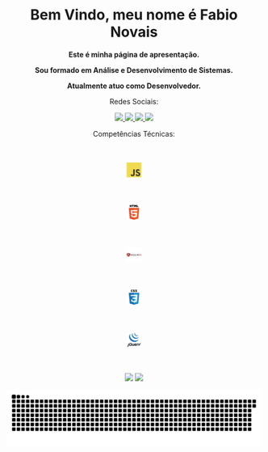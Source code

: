 <h1  align="center">Bem Vindo, meu nome é Fabio Novais</h1>

<div  align="center"> 
  
  <p><strong>Este é minha página de apresentação.</strong></p>

  <p><strong>Sou formado em Análise e Desenvolvimento de Sistemas.</strong></p>

  <p><strong>Atualmente atuo como Desenvolvedor.</strong></p>
  
</div>

<div  align="center"> 
  
Redes Sociais: 
  
<a href="https://github.com/FsnRorschach" alt="github" target="_blank">

<img src="https://img.shields.io/badge/GitHub-000000?&style=flat-square&logo=GitHub&logoColor=white">

</a>
  
<a href="https://www.linkedin.com/in/fabio-novais-92a10b55/" alt="linkedin" target="_blank">

<img src="https://img.shields.io/badge/LinkedIn-%230077B5.svg?&style=flat-square&logo=linkedin&logoColor=white">

</a>
  
<a href="mailto:fabionovais2010@gmail.com" alt="gmail" target="_blank">

<img src="https://img.shields.io/badge/-Gmail-FF0000?style=flat-square&labelColor=FF0000&logo=gmail&logoColor=white&link=mailto:fabionovais2010@gmail.com" />

</a>
  
<a href="https://wa.me/5511972371253" alt="WhatsApp" target="_blank">

<img src="https://img.shields.io/badge/-WhatsApp-25d366?style=flat-square&labelColor=25d366&logo=whatsapp&logoColor=white&link=https://wa.me/5511972371253"/>

</a>
  
</div>

<div  align="center"> 
  
Competências Técnicas:  

<code>
  
<img height="30" src="https://raw.githubusercontent.com/devicons/devicon/master/icons/javascript/javascript-original.svg">
  
</code>

<code>
  
<img height="30" src="https://raw.githubusercontent.com/devicons/devicon/master/icons/html5/html5-original-wordmark.svg">
  
</code>

<code>
  
<img height="30" src="https://raw.githubusercontent.com/devicons/devicon/master/icons/angularjs/angularjs-original-wordmark.svg">
  
</code>

<code>
  
<img height="30" src="https://raw.githubusercontent.com/devicons/devicon/master/icons/css3/css3-original-wordmark.svg">
  
</code>

<code>
  
<img height="30" src="https://raw.githubusercontent.com/devicons/devicon/master/icons/jquery/jquery-original-wordmark.svg">
  
</code>
  
</div>


<div  align="center"> 
  
<br><img min-width="300" src="https://github-readme-stats.vercel.app/api?username=FsnRorschach&show_icons=true&theme=tokyonight"/>
<img src="https://github-readme-stats-eight-theta.vercel.app/api/top-langs/?username=FsnRorschach&layout=compact&langs_count=8&theme=tokyonight&include_all_commits=true&count_private=true"/>
  
  
  ![Snake animation](https://github.com/FsnRorschach/FsnRorschach/blob/output/github-contribution-grid-snake.svg)
  
</div>  
